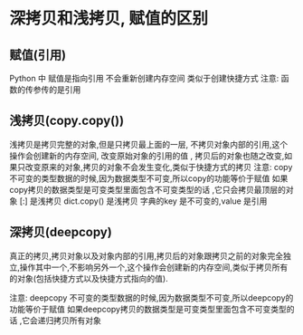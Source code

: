 # 深拷贝和浅拷贝, 赋值的区别 

## 赋值(引用)

Python 中 赋值是指向引用 不会重新创建内存空间 类似于创建快捷方式
注意:
函数的传参传的是引用

## 浅拷贝(copy.copy())

浅拷贝是拷贝完整的对象,但是只拷贝最上面的一层, 不拷贝对象内部的引用,这个操作会创建新的内存空间, 改变原始对象的引用的值 , 拷贝后的对象也随之改变,如果只改变原来的对象,拷贝的对象不会发生变化,类似于快捷方式的拷贝
注意:
copy 不可变的类型数据的时候,因为数据类型不可变,所以copy的功能等价于赋值
如果copy拷贝的数据类型是可变类型里面包含不可变类型的话 ,它只会拷贝最顶层的对象
[:] 是浅拷贝
dict.copy() 是浅拷贝 字典的key 是不可变的,value 是引用


## 深拷贝(deepcopy)

真正的拷贝,拷贝对象以及对象内部的引用,拷贝后的对象跟拷贝之前的对象完全独立,操作其中一个,不影响另外一个,这个操作会创建新的内存空间,类似于拷贝所有的对象(包括快捷方式以及快捷方式指向的值).

注意:
deepcopy 不可变的类型数据的时候,因为数据类型不可变,所以deepcopy的功能等价于赋值
如果deepcopy拷贝的数据类型是可变类型里面包含不可变类型的话 ,它会递归拷贝所有对象 